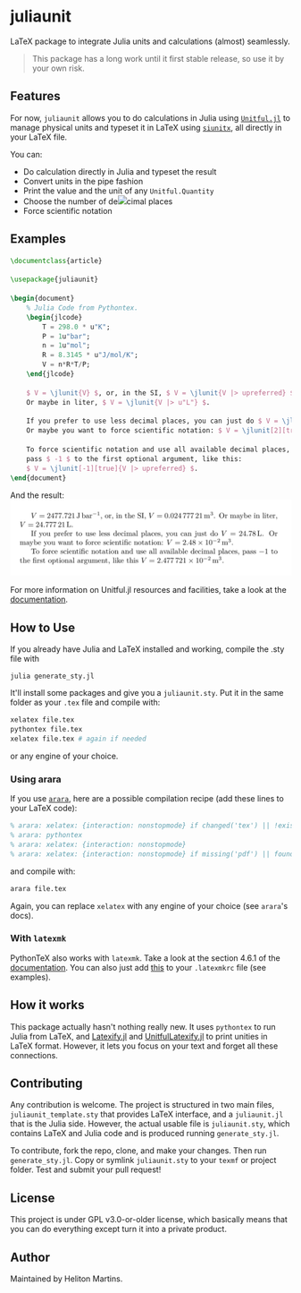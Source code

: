 # juliaunit

LaTeX package to integrate Julia units and calculations (almost) seamlessly.

> This package has a long work until it first stable release, so use it by your own risk.

## Features

For now, `juliaunit` allows you to do calculations in Julia using [`Unitful.jl`](https://github.com/PainterQubits/Unitful.jl) to manage physical units and typeset it in LaTeX using [`siunitx`](https://ctan.org/pkg/siunitx), all directly in your LaTeX file.

You can:

-   Do calculation directly in Julia and typeset the result
-   Convert units in the pipe fashion
-   Print the value and the unit of any `Unitful.Quantity`
-   Choose the number of de![](../screenshots/example1.png)cimal places
-   Force scientific notation

## Examples

```latex
\documentclass{article}

\usepackage{juliaunit}

\begin{document}
    % Julia Code from Pythontex.
    \begin{jlcode}
        T = 298.0 * u"K";
        P = 1u"bar";
        n = 1u"mol";
        R = 8.3145 * u"J/mol/K";
        V = n*R*T/P;
    \end{jlcode}

    $ V = \jlunit{V} $, or, in the SI, $ V = \jlunit{V |> upreferred} $. 
    Or maybe in liter, $ V = \jlunit{V |> u"L"} $.

    If you prefer to use less decimal places, you can just do $ V = \jlunit[2]{V |> u"L"} $. 
    Or maybe you want to force scientific notation: $ V = \jlunit[2][true]{V |> upreferred} $.

    To force scientific notation and use all available decimal places, 
    pass $ -1 $ to the first optional argument, like this:
    $ V = \jlunit[-1][true]{V |> upreferred} $.
\end{document}
```

And the result:
![](screenshots/example1.png)

For more information on Unitful.jl resources and facilities, take a look at the [documentation](https://painterqubits.github.io/Unitful.jl/stable/).

## How to Use

If you already have Julia and LaTeX installed and working, compile the .sty file with

```shell
julia generate_sty.jl
```

It'll install some packages and give you a `juliaunit.sty`. Put it in the same folder as your `.tex` file and compile with:

```sh
xelatex file.tex
pythontex file.tex
xelatex file.tex # again if needed
```

or any engine of your choice.

### Using arara

If you use [`arara`](https://ctan.org/pkg/arara), here are a possible compilation recipe (add these lines to your LaTeX code):

```latex
% arara: xelatex: {interaction: nonstopmode} if changed('tex') || !exists('pytxcode')
% arara: pythontex
% arara: xelatex: {interaction: nonstopmode}
% arara: xelatex: {interaction: nonstopmode} if missing('pdf') || found('log', 'undefined references')
```

and compile with:

```sh
arara file.tex
```

Again, you can replace `xelatex` with any engine of your choice (see `arara`'s docs).

### With `latexmk`

PythonTeX also works with `latexmk`. Take a look at the section 4.6.1 of the [documentation](http://mirrors.ctan.org/macros/latex/contrib/pythontex/pythontex.pdf). You can also just add [this](https://mirrors.ctan.org/support/latexmk/example_rcfiles/pythontex-latexmkrc) to your `.latexmkrc` file (see examples).

## How it works

This package actually hasn't nothing really new. It uses `pythontex` to run Julia from LaTeX, and [Latexify.jl](https://github.com/korsbo/Latexify.jl) and [UnitfulLatexify.jl](https://github.com/gustaphe/UnitfulLatexify.jl) to print unities in LaTeX format. However, it lets you focus on your text and forget all these connections.

## Contributing

Any contribution is welcome. The project is structured in two main files, `juliaunit_template.sty` that provides LaTeX interface, and a `juliaunit.jl` that is the Julia side. However, the actual usable file is `juliaunit.sty`, which contains LaTeX and Julia code and is produced running `generate_sty.jl`.

To contribute, fork the repo, clone, and make your changes. Then run `generate_sty.jl`. Copy or symlink `juliaunit.sty` to your `texmf` or project folder. Test and submit your pull request!

## License

This project is under GPL v3.0-or-older license, which basically means that you can do everything except turn it into a private product.

## Author

Maintained by Heliton Martins.
